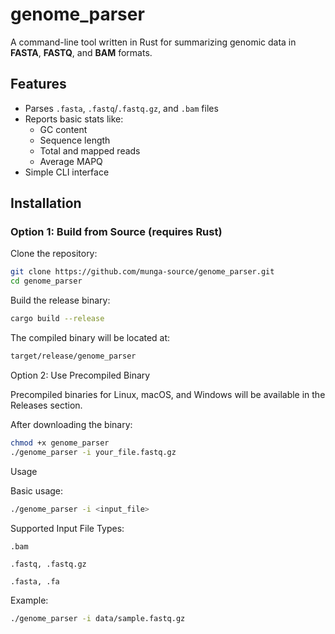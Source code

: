 # genome_parser

A command-line tool written in Rust for summarizing genomic data in **FASTA**, **FASTQ**, and **BAM** formats.

##  Features

- Parses `.fasta`, `.fastq`/`.fastq.gz`, and `.bam` files
- Reports basic stats like:
  - GC content
  - Sequence length
  - Total and mapped reads
  - Average MAPQ
- Simple CLI interface


## Installation


### Option 1: Build from Source (requires Rust)

Clone the repository:

```bash
git clone https://github.com/munga-source/genome_parser.git
cd genome_parser

```
Build the release binary:

```bash
cargo build --release

```

The compiled binary will be located at:

```bash
target/release/genome_parser

```

Option 2: Use Precompiled Binary

Precompiled binaries for Linux, macOS, and Windows will be available in the Releases section.

After downloading the binary:

```bash 
chmod +x genome_parser
./genome_parser -i your_file.fastq.gz

```

 Usage

Basic usage:

```bash
./genome_parser -i <input_file>

```

Supported Input File Types:

    .bam

    .fastq, .fastq.gz

    .fasta, .fa

Example:

```bash
./genome_parser -i data/sample.fastq.gz
```
